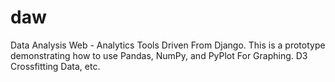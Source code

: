 daw
===

Data Analysis Web - Analytics Tools Driven From Django.  This is a prototype demonstrating how to use Pandas, NumPy, and PyPlot For Graphing.  D3 Crossfitting Data, etc.
